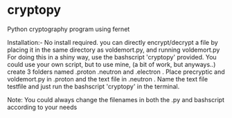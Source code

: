 # cryptopy
Python cryptography program using fernet

Installation:-
No install required. you can directly encrypt/decrypt a file by placing it in the same directory as voldemort.py, and running voldemort.py
For doing this in a shiny way, use the bashscript 'cryptopy' provided. You could use your own script, but to use mine,
(a bit of work, but anyways..) create 3 folders named .proton .neutron and .electron . Place precryptic and voldemort.py in .proton and the text file in 
.neutron . Name the text file testfile and just run the bashscript 'cryptopy' in the terminal. 

Note: You could always change the filenames in both the .py and bashscript according to your needs
